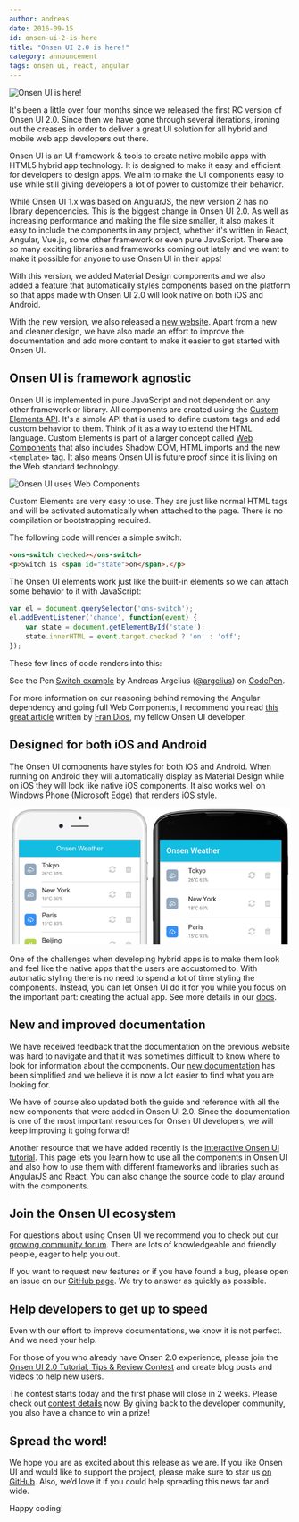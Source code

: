 ```yaml
---
author: andreas
date: 2016-09-15
id: onsen-ui-2-is-here
title: "Onsen UI 2.0 is here!"
category: announcement
tags: onsen ui, react, angular
---
```


![Onsen UI is here!](/blog/content/images/2016/Sep/onsen_release.png)

It's been a little over four months since we released the first RC version of Onsen UI 2.0. Since then we have gone through several iterations, ironing out the creases in order to deliver a great UI solution for all hybrid and mobile web app developers out there.

Onsen UI is an UI framework & tools to create native mobile apps with HTML5 hybrid app technology. It is designed to make it easy and efficient for developers to design apps. We aim to make the UI components easy to use while still giving developers a lot of power to customize their behavior.

<!-- more -->

While Onsen UI 1.x was based on AngularJS, the new version 2 has no library dependencies. This is the biggest change in Onsen UI 2.0. As well as increasing performance and making the file size smaller, it also makes it easy to include the components in any project, whether it's written in React, Angular, Vue.js, some other framework or even pure JavaScript. There are so many exciting libraries and frameworks coming out lately and we want to make it possible for anyone to use Onsen UI in their apps!

With this version, we added Material Design components and we also added a feature that automatically styles components based on the platform so that apps made with Onsen UI 2.0 will look native on both iOS and Android.

With the new version, we also released a [new website](https://onsen.io/). Apart from a new and cleaner design, we have also made an effort to improve the documentation and add more content to make it easier to get started with Onsen UI.

## Onsen UI is framework agnostic

Onsen UI is implemented in pure JavaScript and not dependent on any other framework or library. All components are created using the [Custom Elements API](https://developer.mozilla.org/en-US/docs/Web/Web_Components/Custom_Elements). It's a simple API that is used to define custom tags and add custom behavior to them. Think of it as a way to extend the HTML language. Custom Elements is part of a larger concept called [Web Components](http://webcomponents.org/) that also includes Shadow DOM, HTML imports and the new `<template>` tag. It also means Onsen UI is future proof since it is living on the Web standard technology.

![Onsen UI uses Web Components](/blog/content/images/2016/Sep/onsen_wc.png)

Custom Elements are very easy to use. They are just like normal HTML tags and will be activated automatically when attached to the page. There is no compilation or bootstrapping required.

The following code will render a simple switch:

```html
<ons-switch checked></ons-switch>
<p>Switch is <span id="state">on</span>.</p>
```

The Onsen UI elements work just like the built-in elements so we can attach some behavior to it with JavaScript:

```javascript
var el = document.querySelector('ons-switch');
el.addEventListener('change', function(event) {
    var state = document.getElementById('state');
    state.innerHTML = event.target.checked ? 'on' : 'off';
});
```

These few lines of code renders into this:

<p data-height="300" data-theme-id="13819" data-slug-hash="bwEPVA" data-default-tab="js,result" data-user="argelius" data-embed-version="2" class="codepen">See the Pen <a href="http://codepen.io/argelius/pen/bwEPVA/">Switch example</a> by Andreas Argelius (<a href="http://codepen.io/argelius">@argelius</a>) on <a href="http://codepen.io">CodePen</a>.</p>
<script async src="//assets.codepen.io/assets/embed/ei.js"></script>

For more information on our reasoning behind removing the Angular dependency and going full Web Components, I recommend you read [this great article](/blog/onsen-ui-web-components/) written by [Fran Dios](https://twitter.com/frandiox), my fellow Onsen UI developer.

## Designed for both iOS and Android

The Onsen UI components have styles for both iOS and Android. When running on Android they will automatically display as Material Design while on iOS they will look like native iOS components. It also works well on Windows Phone (Microsoft Edge) that renders iOS style.

![Automatic styling in Onsen UI](/blog/content/images/2016/Jun/react_redux_onsen_weather.png)

One of the challenges when developing hybrid apps is to make them look and feel like the native apps that the users are accustomed to. With automatic styling there is no need to spend a lot of time styling the components. Instead, you can let Onsen UI do it for you while you focus on the important part: creating the actual app. See more details in our [docs](/v2/docs/guide/js/#cross-platform-styling).

## New and improved documentation

We have received feedback that the documentation on the previous website was hard to navigate and that it was sometimes difficult to know where to look for information about the components. Our [new documentation](/v2/docs/guide/js/) has been simplified and we believe it is now a lot easier to find what you are looking for.

We have of course also updated both the guide and reference with all the new components that were added in Onsen UI 2.0. Since the documentation is one of the most important resources for Onsen UI developers, we will keep improving it going forward!

Another resource that we have added recently is the [interactive Onsen UI tutorial](/tutorial). This page lets you learn how to use all the components in Onsen UI and also how to use them with different frameworks and libraries such as AngularJS and React. You can also change the source code to play around with the components.

## Join the Onsen UI ecosystem

For questions about using Onsen UI we recommend you to check out [our growing community forum](https://community.onsen.io/). There are lots of knowledgeable and friendly people, eager to help you out.

If you want to request new features or if you have found a bug, please open an issue on our [GitHub page](http://github.com/OnsenUI/OnsenUI). We try to answer as quickly as possible.

## Help developers to get up to speed

Even with our effort to improve documentations, we know it is not perfect. And we need your help.

For those of you who already have Onsen 2.0 experience, please join the [Onsen UI 2.0 Tutorial, Tips & Review Contest](https://monaca.io/contest-onsenui2/) and create blog posts and videos to help new users. 

The contest starts today and the first phase will close in 2 weeks. Please check out [contest details](https://monaca.io/contest-onsenui2/) now. By giving back to the developer community, you also have a chance to win a prize!

## Spread the word!

We hope you are as excited about this release as we are. If you like Onsen UI and would like to support the project, please make sure to star us [on GitHub](http://github.com/OnsenUI/OnsenUI). Also, we’d love it if you could help spreading this news far and wide.

Happy coding!
